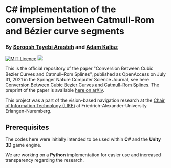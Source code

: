 # C# implementation of the conversion between Catmull-Rom and Bézier curve segments


### By [Soroosh Tayebi Arasteh](https://github.com/starasteh) and [Adam Kalisz](https://github.com/GSORF)


[![MIT Licence](https://badges.frapsoft.com/os/mit/mit.svg?v=103)](https://opensource.org/licenses/mit-license.php)
[![](https://img.shields.io/badge/contributions-welcome-brightgreen.svg?style=flat)](https://github.com/starasteh/cg_solutions/pulls)

This is the official repository of the paper "Conversion Between Cubic Bezier Curves and Catmull–Rom Splines", published as OpenAccess on July 31, 2021 in the Springer Nature Computer Science Journal, see here [Conversion Between Cubic Bezier Curves and Catmull–Rom Splines](https://link.springer.com/article/10.1007/s42979-021-00770-x). The preprint of the paper is available [here on arXiv](https://arxiv.org/abs/2011.08232).

This project was a part of the vision-based navigation research at the [Chair of Information Technology (LIKE)](https://www.like.tf.fau.de/) at Friedrich-Alexander-University Erlangen-Nuremberg.


## Prerequisites

The codes here were initially intended to be used within **C#** and the **Unity 3D** game engine.

We are working on a **Python** implementation for easier use and increased transparency regarding the research.
